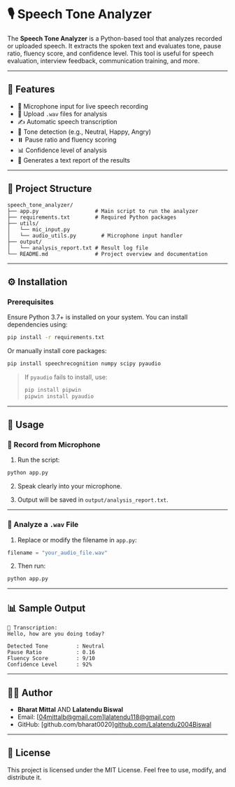 
# 🎙️ Speech Tone Analyzer

The **Speech Tone Analyzer** is a Python-based tool that analyzes recorded or uploaded speech. It extracts the spoken text and evaluates tone, pause ratio, fluency score, and confidence level. This tool is useful for speech evaluation, interview feedback, communication training, and more.

---

## 📌 Features

- 🎤 Microphone input for live speech recording
- 📁 Upload `.wav` files for analysis
- ✍️ Automatic speech transcription
- 🧠 Tone detection (e.g., Neutral, Happy, Angry)
- ⏸️ Pause ratio and fluency scoring
- 📊 Confidence level of analysis
- 📝 Generates a text report of the results

---

## 📁 Project Structure

```
speech_tone_analyzer/
├── app.py                  # Main script to run the analyzer
├── requirements.txt        # Required Python packages
├── utils/
│   └── mic_input.py
│   └── audio_utils.py        # Microphone input handler
├── output/
│   └── analysis_report.txt # Result log file
└── README.md               # Project overview and documentation
```

---

## ⚙️ Installation

### Prerequisites

Ensure Python 3.7+ is installed on your system. You can install dependencies using:

```bash
pip install -r requirements.txt
```

Or manually install core packages:

```bash
pip install speechrecognition numpy scipy pyaudio
```

> If `pyaudio` fails to install, use:
> ```bash
> pip install pipwin
> pipwin install pyaudio
> ```

---

## 🚀 Usage

### 🎤 Record from Microphone

1. Run the script:

```bash
python app.py
```

2. Speak clearly into your microphone.

3. Output will be saved in `output/analysis_report.txt`.

---

### 📂 Analyze a `.wav` File

1. Replace or modify the filename in `app.py`:

```python
filename = "your_audio_file.wav"
```

2. Then run:

```bash
python app.py
```

---

## 📊 Sample Output

```
📝 Transcription:
Hello, how are you doing today?

Detected Tone         : Neutral
Pause Ratio           : 0.16
Fluency Score         : 9/10
Confidence Level      : 92%
```

---

## 🙋‍♂️ Author

- **Bharat Mittal** AND **Lalatendu Biswal**
- Email: [04mittalb@gmail.com][lalatendu118@gmail.com](mailto:yourname@example.com)
- GitHub: [github.com/bharat0020][github.com/Lalatendu2004Biswal](https://github.com/your-username)

---

## 📝 License

This project is licensed under the MIT License. Feel free to use, modify, and distribute it.
